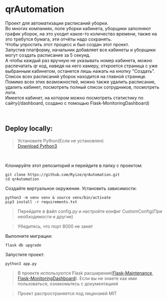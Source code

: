 # qrAutomation

Проект для автоматизации расписаний уборки. <br>
Во многих компаниях, поле уборки кабинета, уборщики заполняют график уборок, на это уходит какое-то количество времени, также на это требутся бумага, эти отчёты надо сохранять. <br>
Чтобы упростить этот процесс и был создан этот проект. <br>
Запустив платформу, начальник добавляет все кабинеты и уборщики могут создать расписание за 5 секунд.<br>
А чтобы каждый раз вручную не указывать номер кабинета, можно распечатать qr код, наведя на него камеру, откроется страница с уже выбранным кабинетом, останется лишь нажать на кнопку "Создать".<br>
Список всех расписаний уборок находится на главной странице. <br>
Помимо всех этих возможностей, можно также удалить расписание, удалить кабинет, посмотреть полный список сотрудников, посмотреть логи.<br>
Имеется кабинет, на котором можно посмотреть статистику по сайту(/dashboard, создано с помощью Flask-MonitoringDashboard)

<br>

## Deploy locally:

> Установите Python(Если не установлен)<br>
> [Download Python3](https://www.python.org/downloads/)
<br>

Клонируйте этот репозиторий и перейдите в папку с проектом:
```
git clone https://github.com/Ryize/qrAutomation.git
cd qrAutomation
```

Создайте виртуальное окружение. Установить зависимости:
```
python3 -m venv venv & source venv/bin/activate
pip3 install -r requirements.txt
```
> Перейдите в файл config.py и настройте конфиг CustomConfig(При необходимости и другие)

> Убедитесь, что порт 8000 не занят

Выполните миграции:
```
flask db upgrade
```

Запустите проект:
```
python3 app.py
```

> В проекте используются Flask расширения(<a href='https://github.com/akhilharihar/Flask-Maintenance'>Flask-Maintenance</a>, <a href='http://flask-monitoringdashboard.readthedocs.io'>Flask-MonitoringDashboard</a>). Если вы не знаете как ими пользоваться, ознакомьтесь с документацией

> Проект распространяется под лицензией MIT
